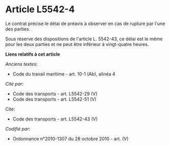 # Article L5542-4

Le contrat précise le délai de préavis à observer en cas de rupture par l'une des parties. 

Sous réserve des dispositions de l'article L. 5542-43, ce délai est le même pour les deux parties et ne peut être inférieur à
vingt-quatre heures.

**Liens relatifs à cet article**

_Anciens textes_:

  - Code du travail maritime - art. 10-1 (Ab), alinéa 4

_Cité par_:

  - Code des transports - art. L5542-29 (V)
  - Code des transports - art. L5542-51 (V)

_Cite_:

  - Code des transports - art. L5542-43 (V)

_Codifié par_:

  - Ordonnance n°2010-1307 du 28 octobre 2010 - art. (V)
